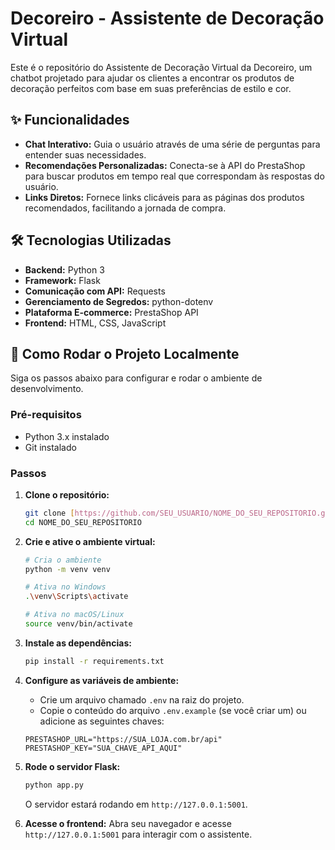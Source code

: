 # Decoreiro - Assistente de Decoração Virtual

Este é o repositório do Assistente de Decoração Virtual da Decoreiro, um chatbot projetado para ajudar os clientes a encontrar os produtos de decoração perfeitos com base em suas preferências de estilo e cor.

## ✨ Funcionalidades

* **Chat Interativo:** Guia o usuário através de uma série de perguntas para entender suas necessidades.
* **Recomendações Personalizadas:** Conecta-se à API do PrestaShop para buscar produtos em tempo real que correspondam às respostas do usuário.
* **Links Diretos:** Fornece links clicáveis para as páginas dos produtos recomendados, facilitando a jornada de compra.

## 🛠️ Tecnologias Utilizadas

* **Backend:** Python 3
* **Framework:** Flask
* **Comunicação com API:** Requests
* **Gerenciamento de Segredos:** python-dotenv
* **Plataforma E-commerce:** PrestaShop API
* **Frontend:** HTML, CSS, JavaScript

## 🚀 Como Rodar o Projeto Localmente

Siga os passos abaixo para configurar e rodar o ambiente de desenvolvimento.

### Pré-requisitos

* Python 3.x instalado
* Git instalado

### Passos

1.  **Clone o repositório:**
    ```bash
    git clone [https://github.com/SEU_USUARIO/NOME_DO_SEU_REPOSITORIO.git](https://github.com/SEU_USUARIO/NOME_DO_SEU_REPOSITORIO.git)
    cd NOME_DO_SEU_REPOSITORIO
    ```

2.  **Crie e ative o ambiente virtual:**
    ```bash
    # Cria o ambiente
    python -m venv venv

    # Ativa no Windows
    .\venv\Scripts\activate

    # Ativa no macOS/Linux
    source venv/bin/activate
    ```

3.  **Instale as dependências:**
    ```bash
    pip install -r requirements.txt
    ```

4.  **Configure as variáveis de ambiente:**
    * Crie um arquivo chamado `.env` na raiz do projeto.
    * Copie o conteúdo do arquivo `.env.example` (se você criar um) ou adicione as seguintes chaves:
    ```
    PRESTASHOP_URL="https://SUA_LOJA.com.br/api"
    PRESTASHOP_KEY="SUA_CHAVE_API_AQUI"
    ```

5.  **Rode o servidor Flask:**
    ```bash
    python app.py
    ```
    O servidor estará rodando em `http://127.0.0.1:5001`.

6.  **Acesse o frontend:**
    Abra seu navegador e acesse `http://127.0.0.1:5001` para interagir com o assistente.